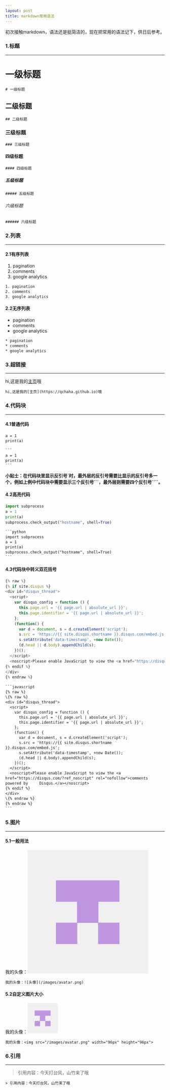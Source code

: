 ```yaml
---
layout: post
title: markdown常用语法
--- 
```


初次接触markdown，语法还是挺简洁的，现在把常用的语法记下，供日后参考。

### 1.标题
---

# 一级标题
```
# 一级标题
```
## 二级标题
```
## 二级标题
```
### 三级标题
```
### 三级标题
```
#### 四级标题
```
#### 四级标题
```
##### 五级标题
```
##### 五级标题
```
###### 六级标题
```
###### 六级标题
```


### 2.列表
---

#### 2.1有序列表
1. pagination
2. comments
3. google analytics
  
```
1. pagination
2. comments
3. google analytics
```
  
#### 2.2无序列表
* pagination
* comments
* google analytics
  
```
* pagination
* comments
* google analytics
```


### 3.超链接
---

hi,这是我的[主页](https://qchaha.github.io)哦
```
hi,这是我的[主页](https://qchaha.github.io)哦
```


### 4.代码块
---

#### 4.1普通代码
```
a = 1
print(a)
```
  
````
```
a = 1
print(a)
```
````
**小贴士：在代码块里显示反引号\`时，最外层的反引号需要比显示的反引号多一个，例如上例中代码块中需要显示三个反引号\`\`\`，最外层则需要四个反引号\`\`\`\`。**
  
#### 4.2高亮代码
```python
import subprocess
a = 1
print(a)
subprocess.check_output("hostname", shell=True)
```
  
````
```python
import subprocess
a = 1
print(a)
subprocess.check_output("hostname", shell=True)
```
````

#### 4.3代码块中转义双花括号
```javascript
{% raw %}
{% if site.disqus %}
<div id="disqus_thread">
  <script>
    var disqus_config = function () {
      this.page.url = '{{ page.url | absolute_url }}';
      this.page.identifier = '{{ page.url | absolute_url }}';
    };
    (function() {
      var d = document, s = d.createElement('script');
      s.src = 'https://{{ site.disqus.shortname }}.disqus.com/embed.js';
      s.setAttribute('data-timestamp', +new Date());
      (d.head || d.body).appendChild(s);
    })();
  </script>
  <noscript>Please enable JavaScript to view the <a href="https://disqus.com/?ref_noscript" rel="nofollow">comments powered by     Disqus.</a></noscript>
{% endif %}
</div>
{% endraw %}
```
  
````
```javascript
{% raw %}
\{% raw %}
<div id="disqus_thread">
  <script>
    var disqus_config = function () {
      this.page.url = '{{ page.url | absolute_url }}';
      this.page.identifier = '{{ page.url | absolute_url }}';
    };
    (function() {
      var d = document, s = d.createElement('script');
      s.src = 'https://{{ site.disqus.shortname }}.disqus.com/embed.js';
      s.setAttribute('data-timestamp', +new Date());
      (d.head || d.body).appendChild(s);
    })();
  </script>
  <noscript>Please enable JavaScript to view the <a href="https://disqus.com/?ref_noscript" rel="nofollow">comments powered by     Disqus.</a></noscript>
{% endif %}
</div>
\{% endraw %}
{% endraw %}
```
````


### 5.图片
---

#### 5.1一般用法
我的头像：![头像](/images/avatar.png)

```
我的头像：![头像](/images/avatar.png)
```

#### 5.2自定义图片大小
我的头像：<img src="/images/avatar.png" width="96px" height="96px">

```
我的头像：<img src="/images/avatar.png" width="96px" height="96px">
```


### 6.引用
---

> 引用内容：今天打台风，山竹来了哦

```
> 引用内容：今天打台风，山竹来了哦
```

